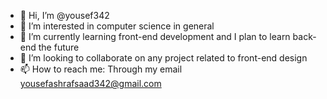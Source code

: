- 👋 Hi, I’m @yousef342
- 👀 I’m interested in computer science in general
- 🌱 I’m currently learning front-end development and I plan to learn back-end the future
- 💞️ I’m looking to collaborate on any project related to front-end design
- 📫 How to reach me: Through my email yousefashrafsaad342@gmail.com

<!---
yousef342/yousef342 is a ✨ special ✨ repository because its `README.md` (this file) appears on your GitHub profile.
You can click the Preview link to take a look at your changes.
--->
